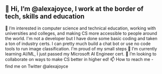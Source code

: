 ## 👋 Hi, I’m @alexajoyce, I work at the border of tech, skills and education
👀 I’m interested in computer science and technical education, working with universities and colleges, and making CS more accessible to people around the world. I'm not a developer but I have done some basic coding and taken a ton of industry certs. I can pretty much build a chat bot or use no code tools to run image classification. I'm proud of my small steps
🌱 I’m currently learning AI/ML, I just passed my Microsoft AI Engineer cert.
💞️ I’m looking to collaborate on ways to make CS better in higher ed!
📫 How to reach me - find me on Twitter @alexajoyce

<!---
alexajoyce/alexajoyce is a ✨ special ✨ repository because its `README.md` (this file) appears on your GitHub profile.
You can click the Preview link to take a look at your changes.
--->
